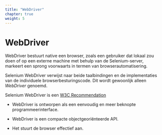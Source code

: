 ```yaml
---
title: "WebDriver"
chapter: true
weight: 5
---
```


# WebDriver

WebDriver bestuurt native een browser, zoals een gebruiker dat lokaal zou doen
of op een externe machine met behulp van de Selenium-server,
markeert een sprong voorwaarts in termen van browserautomatisering.

Selenium WebDriver verwijst naar beide taalbindingen
en de implementaties van de individuele browserbesturingscode.
Dit wordt gewoonlijk alleen _WebDriver_ genoemd.

Selenium WebDriver is een [W3C Recommendation](https://www.w3.org/TR/webdriver1/)

* WebDriver is ontworpen als een eenvoudig
  en meer beknopte programmeerinterface.

* WebDriver is een compacte objectgeoriënteerde API.

* Het stuurt de browser effectief aan.


